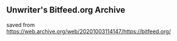## Unwriter's Bitfeed.org Archive

saved from https://web.archive.org/web/20201003114147/https://bitfeed.org/
